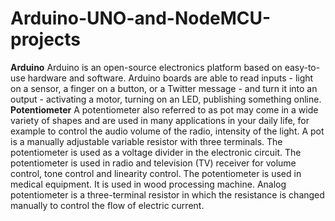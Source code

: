 # Arduino-UNO-and-NodeMCU-projects
**Arduino**
Arduino is an open-source electronics platform based on easy-to-use hardware and software. Arduino boards are able to read inputs - light on a sensor, a finger on a button, or a Twitter message - and turn it into an output - activating a motor, turning on an LED, publishing something online.
**Potentiometer**
A potentiometer also referred to as pot may come in a wide variety of shapes and are used in many applications in your daily life, for example to control the audio volume of the radio, intensity of the light. A pot is a manually adjustable variable resistor with three terminals. The potentiometer is used as a voltage divider in the electronic circuit. The potentiometer is used in radio and television (TV) receiver for volume control, tone control and linearity control. The potentiometer is used in medical equipment. It is used in wood processing machine. Analog potentiometer is a three-terminal resistor in which the resistance is changed manually to control the flow of electric current.

